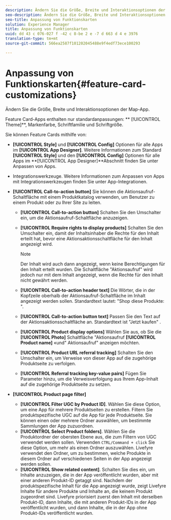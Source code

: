 ```yaml
---
description: Ändern Sie die Größe, Breite und Interaktionsoptionen der Map-App.
seo-description: Ändern Sie die Größe, Breite und Interaktionsoptionen der Map-App.
seo-title: Anpassung von Funktionskarten
solution: Experience Manager
title: Anpassung von Funktionskarten
uuid: dd 43 c 076-027 f -42 c 8-be 2 e -7 d 663 d 4 e 3976
translation-type: tm+mt
source-git-commit: 566ea2587f101202045488e9f4edf73ece100293

---
```



# Anpassung von Funktionskarten{#feature-card-customizations}

Ändern Sie die Größe, Breite und Interaktionsoptionen der Map-App.

<!-- 
r_feature_card_customization.dita
 -->

Feature Card-Apps enthalten nur standardanpassungen: ** [!UICONTROL Theme]**, Markenfarbe, Schriftfamilie und Schriftgröße.

Sie können Feature Cards mithilfe von:

* **[!UICONTROL Style]** und **[!UICONTROL Config]** Optionen für alle Apps im **[!UICONTROL App Designer]**. Weitere Informationen zum Standard **[!UICONTROL Style]** und den **[!UICONTROL Config]** Optionen für alle Apps im **[!UICONTROL App Designer]**Abschnitt finden Sie unter Anpassen von Apps.

* Integrationswerkzeuge. Weitere Informationen zum Anpassen von Apps mit Integrationswerkzeugen finden Sie unter App-Integrationen.
* **[!UICONTROL Call-to-action button]** Sie können die Aktionsaufruf-Schaltfläche mit einem Produktkatalog verwenden, um Benutzer zu einem Produkt oder zu Ihrer Site zu leiten.

   * **[!UICONTROL Call-to-action button]** Schalten Sie den Umschalter ein, um die Aktionsaufruf-Schaltfläche anzuzeigen.
   * **[!UICONTROL Require rights to display products]** Schalten Sie den Umschalter ein, damit der Inhaltsinhaber die Rechte für den Inhalt erteilt hat, bevor eine Aktionsaktionsschaltfläche für den Inhalt angezeigt wird.

      >[!NOTE]
      >
      >Der Inhalt wird auch dann angezeigt, wenn keine Berechtigungen für den Inhalt erteilt wurden. Die Schaltfläche "Aktionsaufruf" wird jedoch nur mit dem Inhalt angezeigt, wenn die Rechte für den Inhalt nicht gewährt werden.

   * **[!UICONTROL Call-to-action header text]** Die Wörter, die in der Kopfzeile oberhalb der Aktionsaufruf-Schaltfläche im Inhalt angezeigt werden sollen. Standardtext lautet: "Shop diese Produkte: ".
   * **[!UICONTROL Call-to-action button text]** Passen Sie den Text auf der Aktionsaktionsschaltfläche an. Standardtext ist "Jetzt kaufen" .
   * **[!UICONTROL Product display options]** Wählen Sie aus, ob Sie die **[!UICONTROL Photo]** Schaltfläche "Aktionsaufruf **[!UICONTROL Product name]** «und" Aktionsaufruf" anzeigen möchten.
   * **[!UICONTROL Product URL referral tracking]** Schalten Sie den Umschalter ein, um Verweise von dieser App auf die zugehörige Produktseite zu verfolgen.
   * **[!UICONTROL Referral tracking key-value pairs]** Fügen Sie Parameter hinzu, um die Verweisverfolgung aus Ihrem App-Inhalt auf die zugehörige Produktseite zu setzen.

* **[!UICONTROL Product page filter]**

   * **[!UICONTROL Filter UGC by Product ID]**. Wählen Sie diese Option, um eine App für mehrere Produktseiten zu erstellen. Filtern Sie produktspezifische UGC auf die App für jede Produktseite. Sie können einen oder mehrere Ordner auswählen, um bestimmte Sammlungen der App zuzuordnen.
   * **[!UICONTROL Select Product folders]**. Wählen Sie die Produktordner der obersten Ebene aus, die zum Filtern von UGC verwendet werden sollen. Verwenden `CTRL/Command + click` Sie diese Option, um mehr als einen Ordner auszuwählen. Livefyre verwendet den Ordner, um zu bestimmen, welche Produkte in diesem Ordner auf verschiedenen Seiten in der App angezeigt werden sollen.
   * **[!UICONTROL Show related content]**. Schalten Sie dies ein, um Inhalte anzuzeigen, die in der App veröffentlicht wurden, aber mit einer anderen Produkt-ID getaggt sind. Nachdem der produktspezifische Inhalt für die App angezeigt wurde, zeigt Livefyre Inhalte für andere Produkte und Inhalte an, die keinem Produkt zugeordnet sind. Livefyre priorisiert zuerst den Inhalt mit derselben Produkt-ID, dann Inhalte, die mit anderen Produkt-IDs in der App veröffentlicht wurden, und dann Inhalte, die in der App ohne Produkt-IDs veröffentlicht wurden.

